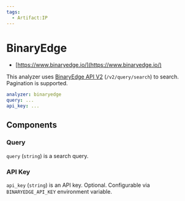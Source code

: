 ```yaml
---
tags:
  - Artifact:IP
---
```


# BinaryEdge

- [https://www.binaryedge.io/](https://www.binaryedge.io/)

This analyzer uses [BinaryEdge API V2](https://docs.binaryedge.io/api-v2/) (`/v2/query/search`) to search. Pagination is supported.

```yaml
analyzer: binaryedge
query: ...
api_key: ...
```

## Components

### Query

`query` (`string`) is a search query.

### API Key

`api_key` (`string`) is an API key. Optional. Configurable via `BINARYEDGE_API_KEY` environment variable.
